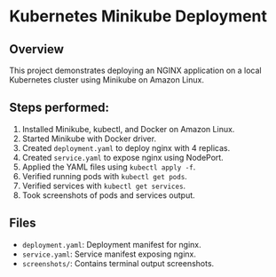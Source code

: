 # Kubernetes Minikube Deployment

## Overview
This project demonstrates deploying an NGINX application on a local Kubernetes cluster using Minikube on Amazon Linux.

## Steps performed:
1. Installed Minikube, kubectl, and Docker on Amazon Linux.
2. Started Minikube with Docker driver.
3. Created `deployment.yaml` to deploy nginx with 4 replicas.
4. Created `service.yaml` to expose nginx using NodePort.
5. Applied the YAML files using `kubectl apply -f`.
6. Verified running pods with `kubectl get pods`.
7. Verified services with `kubectl get services`.
8. Took screenshots of pods and services output.

## Files
- `deployment.yaml`: Deployment manifest for nginx.
- `service.yaml`: Service manifest exposing nginx.
- `screenshots/`: Contains terminal output screenshots.


